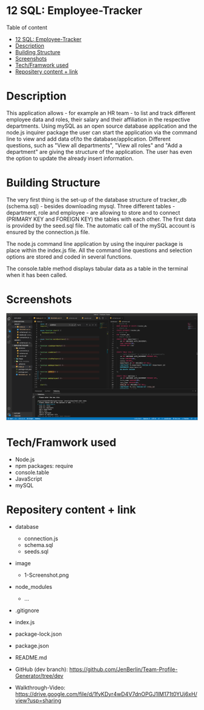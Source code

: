 # 12 SQL: Employee-Tracker

Table of content

- [12 SQL: Employee-Tracker](#12-sql-employee-tracker)
- [Description](#description)
- [Building Structure](#building-structure)
- [Screenshots](#screenshots)
- [Tech/Framwork used](#techframwork-used)
- [Repositery content + link](#repositery-content--link)

# Description

This application allows - for example an HR team - to list and track different employee data and roles, their salary and their affiliation in the respective departments. Using mySQL as an open source database application and the node.js inquirer package the user can start the application via the command line to view and add data of/to the database/application. Different questions, such as "View all departments", "View all roles" and "Add a department" are giving the structure of the application. The user has even the option to update the already insert information.

# Building Structure

The very first thing is the set-up of the database structure of tracker_db (schema.sql) - besides downloading mysql. Three different tables - department, role and employee - are allowing to store and to connect (PRIMARY KEY and FOREIGN KEY) the tables with each other. The first data is provided by the seed.sql file. The automatic call of the mySQL account is ensured by the connection.js file.

The node.js command line application by using the inquirer package is place within the index.js file. All the command line questions and selection options are stored and coded in several functions.

The console.table method displays tabular data as a table in the terminal when it has been called.

# Screenshots

![Getting Started](./image/ScreenShot_1.png)

# Tech/Framwork used

- Node.js
- npm packages: require
- console.table
- JavaScript
- mySQL

# Repositery content + link

- database
  - connection.js
  - schema.sql
  - seeds.sql
- image
  - 1-Screenshot.png
- node_modules
  - ...
- .gitignore
- index.js
- package-lock.json
- package.json
- README.md

- GitHub (dev branch): https://github.com/JenBerlin/Team-Profile-Generator/tree/dev
- Walkthrough-Video: https://drive.google.com/file/d/1fyKDyr4wD4V7dnOPGJ1lM171t0YUj6xH/view?usp=sharing
